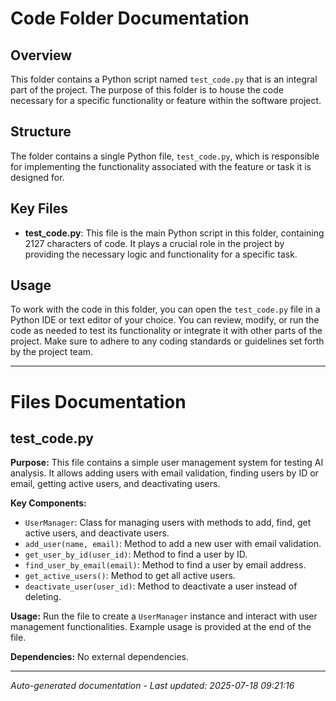 # Code Folder Documentation

## Overview
This folder contains a Python script named `test_code.py` that is an integral part of the project. The purpose of this folder is to house the code necessary for a specific functionality or feature within the software project.

## Structure
The folder contains a single Python file, `test_code.py`, which is responsible for implementing the functionality associated with the feature or task it is designed for.

## Key Files
- **test_code.py**: This file is the main Python script in this folder, containing 2127 characters of code. It plays a crucial role in the project by providing the necessary logic and functionality for a specific task.

## Usage
To work with the code in this folder, you can open the `test_code.py` file in a Python IDE or text editor of your choice. You can review, modify, or run the code as needed to test its functionality or integrate it with other parts of the project. Make sure to adhere to any coding standards or guidelines set forth by the project team.

---

# Files Documentation

## test_code.py

**Purpose:** This file contains a simple user management system for testing AI analysis. It allows adding users with email validation, finding users by ID or email, getting active users, and deactivating users.

**Key Components:**
- `UserManager`: Class for managing users with methods to add, find, get active users, and deactivate users.
- `add_user(name, email)`: Method to add a new user with email validation.
- `get_user_by_id(user_id)`: Method to find a user by ID.
- `find_user_by_email(email)`: Method to find a user by email address.
- `get_active_users()`: Method to get all active users.
- `deactivate_user(user_id)`: Method to deactivate a user instead of deleting.

**Usage:** Run the file to create a `UserManager` instance and interact with user management functionalities. Example usage is provided at the end of the file.

**Dependencies:** No external dependencies.

---
*Auto-generated documentation - Last updated: 2025-07-18 09:21:16*

